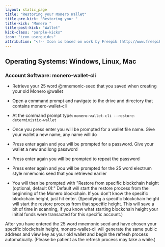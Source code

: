 ```yaml
---
layout: static_page
title: "Restoring your Monero Wallet"
title-pre-kick: "Restoring your "
title-kick: "Monero "
title-post-kick: "Wallet"
kick-class: "purple-kicks"
icon: "icon_userguides"
attribution: "<!-- Icon is based on work by Freepik (http://www.freepik.com) and is licensed under Creative Commons BY 3.0 -->"
---
```


## Operating Systems:  Windows, Linux, Mac

### Account Software:  monero-wallet-cli

- Retrieve your 25 word @mnemonic-seed that you saved when creating your old Monero @wallet
 
- Open a command prompt and navigate to the drive and directory that contains monero-wallet-cli

- At the command prompt type:  `monero-wallet-cli --restore-deterministic-wallet`

- Once you press enter you will be prompted for a wallet file name.  Give your wallet a new name, any name will do 

- Press enter again and you will be prompted for a password.  Give your wallet a new and long password

- Press enter again you will be prompted to repeat the password 

- Press enter again and you will be prompted for the 25 word electrum style mnemonic seed that you retrieved earlier

-  You will then be prompted with "Restore from specific blockchain height (optional, default 0):" Default will start the restore process from the beginning of the Monero blockchain. If you don't know the specific blockchain height, just hit enter. (Specifying a specific blockchain height will start the restore process from that specific height. This will save a bit of time in scanning, if you know what starting blockchain height your initial funds were transacted for this specific account.)

After you have entered the 25 word mnemonic seed and have chosen your specific blockchain height, monero-wallet-cli will generate the same public address and view key as your old wallet and begin the refresh process automatically. (Please be patient as the refresh process may take a while.)

